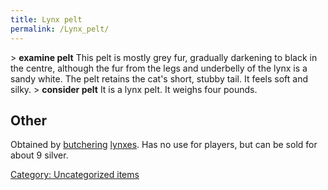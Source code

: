 ```yaml
---
title: Lynx pelt
permalink: /Lynx_pelt/
---
```


\> **examine pelt**
This pelt is mostly grey fur, gradually darkening to black in the
centre,
although the fur from the legs and underbelly of the lynx is a sandy
white. The pelt retains the cat's short, stubby tail. It feels soft
and
silky.
\> **consider pelt**
It is a lynx pelt.
It weighs four pounds.

## Other

Obtained by [butchering](butcher "wikilink") [lynxes](lynx "wikilink").
Has no use for players, but can be sold for about 9 silver.

[Category: Uncategorized
items](Category:_Uncategorized_items "wikilink")